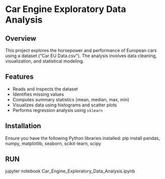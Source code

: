 # Car Engine Exploratory Data Analysis

## Overview
This project explores the horsepower and performance of European cars using a dataset ("Car EU Data.csv"). The analysis involves data cleaning, visualization, and statistical modeling.

## Features
- Reads and inspects the dataset
- Identifies missing values
- Computes summary statistics (mean, median, max, min)
- Visualizes data using histograms and scatter plots
- Performs regression analysis using `sklearn`

## Installation
Ensure you have the following Python libraries installed:
pip install pandas, numpy, matplotlib, seaborn, scikit-learn, scipy


## RUN
jupyter notebook Car_Engine_Exploratory_Data_Analysis.ipynb
